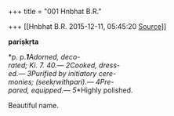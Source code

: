 +++
title = "001 Hnbhat B.R."

+++
[[Hnbhat B.R.	2015-12-11, 05:45:20 [Source](https://groups.google.com/g/samskrita/c/QnH25qUSRMw)]]



**pariṣkṛta**

*p. p.***1**Adorned, deco-  
rated; Ki. 7. 40.**— 2**Cooked, dress-  
ed.**— 3**Purified by initiatory cere-  
monies; (seekṛwithpari).**— 4**Pre-  
pared, equipped.**— 5**Highly polished.

Beautiful name.

